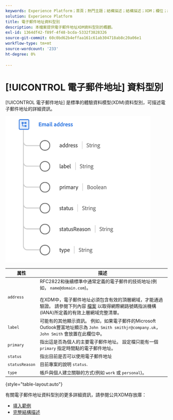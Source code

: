 ```yaml
---
keywords: Experience Platform；首頁；熱門主題；結構描述；結構描述；XDM；欄位；結構描述；電子郵件地址；xdm：emailAddress；電子郵件；電子郵件地址；資料型別；資料型別；
solution: Experience Platform
title: 電子郵件地址資料型別
description: 本檔案提供電子郵件地址XDM資料型別的概觀。
exl-id: 1364df42-f89f-4f48-bcda-5332f3828326
source-git-commit: 60c0bd62b4effaa161c61ab304718ab8c20a06e1
workflow-type: tm+mt
source-wordcount: '233'
ht-degree: 0%

---
```


# [!UICONTROL 電子郵件地址] 資料型別

[!UICONTROL 電子郵件地址] 是標準的體驗資料模型(XDM)資料型別，可描述電子郵件地址的詳細資訊。

<img src="../images/data-types/email-address.png" width="450" /><br />

| 属性 | 描述 |
| --- | --- |
| `address` | RFC2822和後續標準中通常定義的電子郵件的技術地址(例如， `name@domain.com`)。<br><br>在XDM中，電子郵件地址必須包含有效的頂層網域，才能通過驗證。 請參閱下列內容 [檔案](https://data.iana.org/TLD/tlds-alpha-by-domain.txt) 以取得網際網路號碼指派機構(IANA)所定義的有效上層網域完整清單。 |
| `label` | 可能有的其他顯示資訊。 例如，如果電子郵件的Microsoft Outlook豐富地址顯示為 `John Smith smithjr@company.uk`， `John Smith` 會放置在此欄位中。 |
| `primary` | 指出這是否為個人的主要電子郵件地址。 設定檔只能有一個 `primary` 指定時間點的電子郵件地址。 |
| `status` | 指出目前是否可以使用電子郵件地址 |
| `statusReason` | 目前專案的說明 `status`. |
| `type` | 帳戶與個人建立關聯的方式(例如 `work` 或 `personal`)。 |

{style="table-layout:auto"}


有關電子郵件地址資料型別的更多詳細資訊，請參閱公共XDM存放庫：

* [填入範例](https://github.com/adobe/xdm/blob/master/components/datatypes/demographic/emailaddress.example.1.json)
* [完整結構描述](https://github.com/adobe/xdm/blob/master/components/datatypes/demographic/emailaddress.schema.json)
